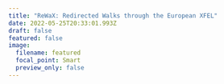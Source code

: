 ```yaml
---
title: "ReWaX: Redirected Walks through the European XFEL"
date: 2022-05-25T20:33:01.993Z
draft: false
featured: false
image:
  filename: featured
  focal_point: Smart
  preview_only: false
---
```

